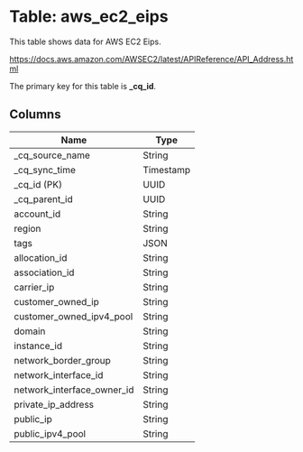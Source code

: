 # Table: aws_ec2_eips

This table shows data for AWS EC2 Eips.

https://docs.aws.amazon.com/AWSEC2/latest/APIReference/API_Address.html

The primary key for this table is **_cq_id**.

## Columns

| Name          | Type          |
| ------------- | ------------- |
|_cq_source_name|String|
|_cq_sync_time|Timestamp|
|_cq_id (PK)|UUID|
|_cq_parent_id|UUID|
|account_id|String|
|region|String|
|tags|JSON|
|allocation_id|String|
|association_id|String|
|carrier_ip|String|
|customer_owned_ip|String|
|customer_owned_ipv4_pool|String|
|domain|String|
|instance_id|String|
|network_border_group|String|
|network_interface_id|String|
|network_interface_owner_id|String|
|private_ip_address|String|
|public_ip|String|
|public_ipv4_pool|String|